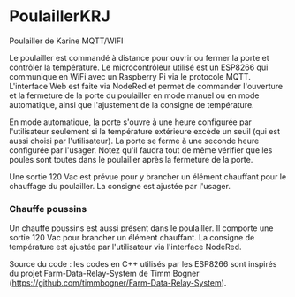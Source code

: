 # PoulaillerKRJ
Poulailler de Karine MQTT/WIFI

Le poulailler est commandé à distance pour ouvrir ou fermer la porte et contrôler la température.
Le microcontrôleur utilisé est un ESP8266 qui communique en WiFi avec un Raspberry Pi via le protocole MQTT.
L'interface Web est faite via NodeRed et permet de commander l'ouverture et la fermeture de la porte du poulailler en mode manuel 
ou en mode automatique, ainsi que l'ajustement de la consigne de température.

En mode automatique, la porte s'ouvre à une heure configurée par l'utilisateur seulement si la température extérieure excède un seuil 
(qui est aussi choisi par l'utilisateur). La porte se ferme à une seconde heure configurée par l'usager. Notez qu'il faudra 
tout de même vérifier que les poules sont toutes dans le poulailler après la fermeture de la porte.

Une sortie 120 Vac est prévue pour y brancher un élément chauffant pour le chauffage du poulailler. La consigne est ajustée par 
l'usager.

<h3>Chauffe poussins</h3>

Un chauffe poussins est aussi présent dans le poulailler. Il comporte une sortie 120 Vac pour brancher un élément chauffant. La consigne
de température est ajustée par l'utilisateur via l'interface NodeRed.

Source du code : les codes en C++ utilisés par les ESP8266 sont inspirés du projet
Farm-Data-Relay-System de Timm Bogner (https://github.com/timmbogner/Farm-Data-Relay-System).